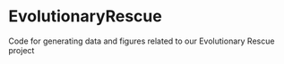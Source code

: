 # EvolutionaryRescue
Code for generating data and figures related to our Evolutionary Rescue project
